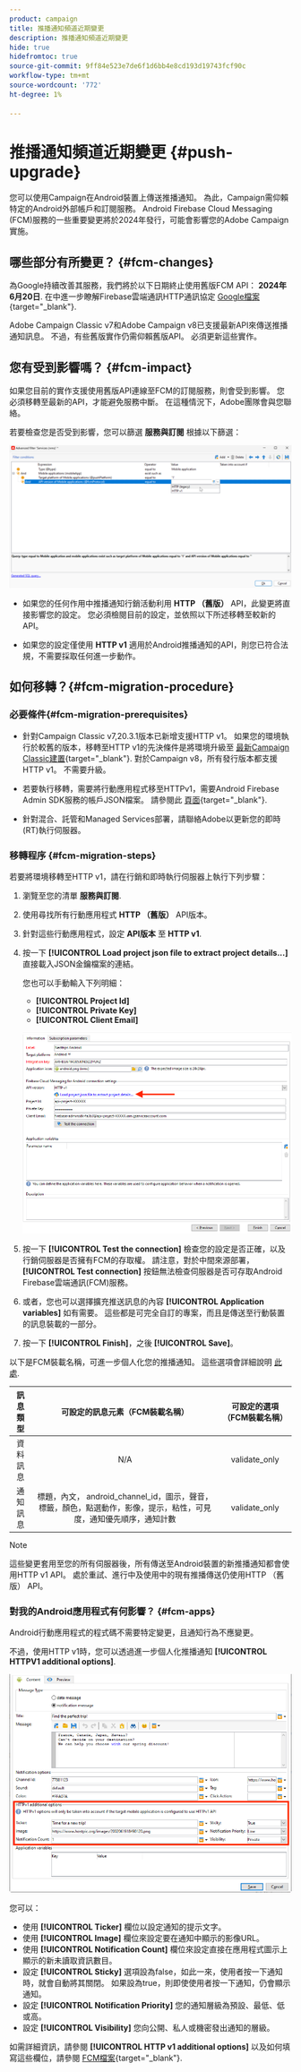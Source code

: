 ```yaml
---
product: campaign
title: 推播通知頻道近期變更
description: 推播通知頻道近期變更
hide: true
hidefromtoc: true
source-git-commit: 9ff84e523e7de6f1d6bb4e8cd193d19743fcf90c
workflow-type: tm+mt
source-wordcount: '772'
ht-degree: 1%

---
```


# 推播通知頻道近期變更 {#push-upgrade}

您可以使用Campaign在Android裝置上傳送推播通知。 為此，Campaign需仰賴特定的Android外部帳戶和訂閱服務。 Android Firebase Cloud Messaging (FCM)服務的一些重要變更將於2024年發行，可能會影響您的Adobe Campaign實施。

## 哪些部分有所變更？ {#fcm-changes}

為Google持續改善其服務，我們將於以下日期終止使用舊版FCM API： **2024年6月20日**. 在中進一步瞭解Firebase雲端通訊HTTP通訊協定 [Google檔案](https://firebase.google.com/docs/cloud-messaging/http-server-ref){target="_blank"}.

Adobe Campaign Classic v7和Adobe Campaign v8已支援最新API來傳送推播通知訊息。 不過，有些舊版實作仍需仰賴舊版API。 必須更新這些實作。

## 您有受到影響嗎？ {#fcm-impact}

如果您目前的實作支援使用舊版API連線至FCM的訂閱服務，則會受到影響。 您必須移轉至最新的API，才能避免服務中斷。 在這種情況下，Adobe團隊會與您聯絡。

若要檢查您是否受到影響，您可以篩選 **服務與訂閱** 根據以下篩選：

![](assets/filter-services-fcm.png)


* 如果您的任何作用中推播通知行銷活動利用 **HTTP （舊版）** API，此變更將直接影響您的設定。 您必須檢閱目前的設定，並依照以下所述移轉至較新的API。

* 如果您的設定僅使用 **HTTP v1** 適用於Android推播通知的API，則您已符合法規，不需要採取任何進一步動作。

## 如何移轉？{#fcm-migration-procedure}

### 必要條件{#fcm-migration-prerequisites}

* 針對Campaign Classic v7,20.3.1版本已新增支援HTTP v1。 如果您的環境執行於較舊的版本，移轉至HTTP v1的先決條件是將環境升級至 [最新Campaign Classic建置](https://experienceleague.adobe.com/docs/campaign-classic/using/release-notes/latest-release.html){target="_blank"}. 對於Campaign v8，所有發行版本都支援HTTP v1。 不需要升級。

* 若要執行移轉，需要將行動應用程式移至HTTPv1，需要Android Firebase Admin SDK服務的帳戶JSON檔案。 請參閱此 [頁面](https://firebase.google.com/docs/admin/setup#initialize-sdk){target="_blank"}.

* 針對混合、託管和Managed Services部署，請聯絡Adobe以更新您的即時(RT)執行伺服器。

### 移轉程序 {#fcm-migration-steps}

若要將環境移轉至HTTP v1，請在行銷和即時執行伺服器上執行下列步驟：

1. 瀏覽至您的清單 **服務與訂閱**.

1. 使用尋找所有行動應用程式 **HTTP （舊版）** API版本。

1. 針對這些行動應用程式，設定 **API版本** 至 **HTTP v1**.

1. 按一下 **[!UICONTROL Load project json file to extract project details...]** 直接載入JSON金鑰檔案的連結。

   您也可以手動輸入下列明細：
   * **[!UICONTROL Project Id]**
   * **[!UICONTROL Private Key]**
   * **[!UICONTROL Client Email]**

   ![](assets/android-http-v1-config.png)

1. 按一下 **[!UICONTROL Test the connection]** 檢查您的設定是否正確，以及行銷伺服器是否擁有FCM的存取權。 請注意，對於中間來源部署， **[!UICONTROL Test connection]** 按鈕無法檢查伺服器是否可存取Android Firebase雲端通訊(FCM)服務。

1. 或者，您也可以選擇擴充推送訊息的內容 **[!UICONTROL Application variables]** 如有需要。 這些都是可完全自訂的專案，而且是傳送至行動裝置的訊息裝載的一部分。

1. 按一下 **[!UICONTROL Finish]**，之後 **[!UICONTROL Save]**。

以下是FCM裝載名稱，可進一步個人化您的推播通知。 這些選項會詳細說明 [此處](#fcm-apps).

| 訊息類型 | 可設定的訊息元素（FCM裝載名稱） | 可設定的選項（FCM裝載名稱） |
|:-:|:-:|:-:|
| 資料訊息 | N/A | validate_only |
| 通知訊息 | 標題，內文， android_channel_id，圖示，聲音，標籤，顏色，點選動作，影像，提示，粘性，可見度，通知優先順序，通知計數 <br> | validate_only |


>[!NOTE]
>
>這些變更套用至您的所有伺服器後，所有傳送至Android裝置的新推播通知都會使用HTTP v1 API。 處於重試、進行中及使用中的現有推播傳送仍使用HTTP （舊版） API。

### 對我的Android應用程式有何影響？ {#fcm-apps}

Android行動應用程式的程式碼不需要特定變更，且通知行為不應變更。

不過，使用HTTP v1時，您可以透過進一步個人化推播通知 **[!UICONTROL HTTPV1 additional options]**.

![](assets/android-push-additional-options.png)

您可以：

* 使用 **[!UICONTROL Ticker]** 欄位以設定通知的提示文字。
* 使用 **[!UICONTROL Image]** 欄位來設定要在通知中顯示的影像URL。
* 使用 **[!UICONTROL Notification Count]** 欄位來設定直接在應用程式圖示上顯示的新未讀取資訊數目。
* 設定 **[!UICONTROL Sticky]** 選項設為false，如此一來，使用者按一下通知時，就會自動將其關閉。 如果設為true，則即使使用者按一下通知，仍會顯示通知。
* 設定 **[!UICONTROL Notification Priority]** 您的通知層級為預設、最低、低或高。
* 設定 **[!UICONTROL Visibility]** 您向公開、私人或機密發出通知的層級。

如需詳細資訊，請參閱 **[!UICONTROL HTTP v1 additional options]** 以及如何填寫這些欄位，請參閱 [FCM檔案](https://firebase.google.com/docs/reference/fcm/rest/v1/projects.messages#androidnotification){target="_blank"}.

